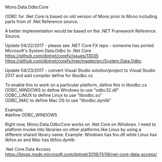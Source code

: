 Mono.Data.OdbcCore  
  
ODBC for .Net Core is based on old version of Mono prior to Mono including parts from of .Net Reference source.  
  
A better implementation would be based on the .NET Framework Reference Source.  
  
Update 04/22/2017 - please see .NET Core FX repo - someone has ported Microsoft's System.Data.Odbc to .Net Core  
https://github.com/dotnet/corefx/issues/13035  
https://github.com/dotnet/corefx/tree/master/src/System.Data.Odbc  
  
Update 04/23/2017 - convert Visual Studio solution/project to Visual Studio 2017 and add compiler define for libodbc.cs  
  
To enable this to work on a particular platform, define this in libodbc.cs  
  ODBC_WINDOWS to define Windows to use "odbc32.dll"   
  ODBC_LINUX to define Linux to use "libodbc.so"  
  ODBC_MAC to define Mac OS to use "libodbc.dynlib"  
  
Example:  
#define ODBC_WINDOWS  
  
Right now, Mono.Data.OdbcCore works on .Net Core on Windows.  I need to platform invoke into libraries on other platforms like Linux by using 
a different shared library name.  Example: Windows has  foo.dll while Linux has libfoo.so and Mac has libfoo.dynlib  
  
.Net Core Data Access  
https://blogs.msdn.microsoft.com/dotnet/2016/11/09/net-core-data-access/  
